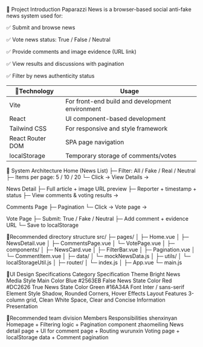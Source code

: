 📰 Project Introduction 
Paparazzi News is a browser-based social anti-fake news system used for: 

✅ Submit and browse news

✅ Vote news status: True / False / Neutral

✅ Provide comments and image evidence (URL link)

✅ View results and discussions with pagination

✅ Filter by news authenticity status

| 🎯Technology         | Usage |
|-------------------|------|
| Vite              | For front-end build and development environment |
| React             | UI component-based development |
| Tailwind CSS      | For responsive and style framework |
| React Router DOM  | SPA page navigation |
| localStorage      | Temporary storage of comments/votes |

🧩 System Architecture
Home (News List)
 ├─ Filter: All / Fake / Real / Neutral
 ├─ Items per page: 5 / 10 / 20
 └─ Click → View Details →

News Detail
 ├─ Full article + image URL preview
 ├─ Reporter + timestamp + status
 ├─ View comments & voting results →

Comments Page
 ├─ Pagination
 └─ Click → Vote page →

Vote Page
 ├─ Submit: True / Fake / Neutral
 ├─ Add comment + evidence URL
 └─ Save to localStorage

📁Recommended directory structure
src/
├─ pages/
│  ├─ Home.vue
│  ├─ NewsDetail.vue
│  ├─ CommentsPage.vue
│  └─ VotePage.vue
│
├─ components/
│  ├─ NewsCard.vue
│  ├─ FilterBar.vue
│  ├─ Pagination.vue
│  └─ CommentItem.vue
│
├─ data/
│  └─ mockNewsData.js
│
├─ utils/
│  └─ localStorageUtil.js
│
├─ router/
│  └─ index.js
│
├─ App.vue
└─ main.js

🎨UI Design Specifications
Category	                       Specification
Theme	                      Bright News Media Style
Main Color	                  Blue #2563EB
False News State Color	      Red #DC2626
True News State Color	       Green #16A34A
Font	                       Inter / sans-serif
Element Style	         Shadow, Rounded Corners, Hover Effects
Layout Features	   3-column grid, Clean White Space, Clear and  Concise Information Presentation


👥Recommended team division
Members                  Responsibilities
shenxinyan    Homepage + Filtering logic + Pagination component
zhaomeiling	  News detail page + UI for comment page + Routing
wurunxin	    Voting page + localStorage data + Comment pagination  
